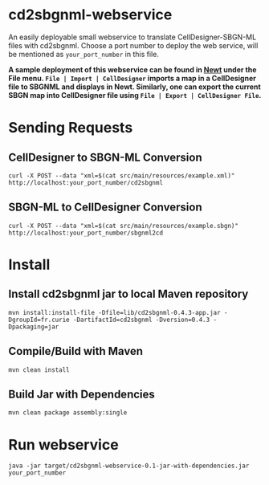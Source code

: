 # cd2sbgnml-webservice
An easily deployable small webservice to translate CellDesigner-SBGN-ML files with cd2sbgnml. Choose a port number to deploy the web service, will be mentioned as ```your_port_number``` in this file.

**A sample deployment of this webservice can be found in [Newt](http://web.newteditor.org/) under the File menu. ```File | Import | CellDesigner```  imports a map in a CellDesigner file to SBGNML and displays in Newt. Similarly, one can export the current SBGN map into CellDesigner file using ```File | Export | CellDesigner File```.**

# Sending Requests
## CellDesigner to SBGN-ML Conversion
```
curl -X POST --data "xml=$(cat src/main/resources/example.xml)" http://localhost:your_port_number/cd2sbgnml
```
## SBGN-ML to CellDesigner Conversion
```
curl -X POST --data "xml=$(cat src/main/resources/example.sbgn)" http://localhost:your_port_number/sbgnml2cd
```

# Install 
## Install cd2sbgnml jar to local Maven repository
```
mvn install:install-file -Dfile=lib/cd2sbgnml-0.4.3-app.jar -DgroupId=fr.curie -DartifactId=cd2sbgnml -Dversion=0.4.3 -Dpackaging=jar
```

## Compile/Build with Maven
```
mvn clean install
```

## Build Jar with Dependencies 
```
mvn clean package assembly:single
```

# Run webservice
```
java -jar target/cd2sbgnml-webservice-0.1-jar-with-dependencies.jar your_port_number
```
